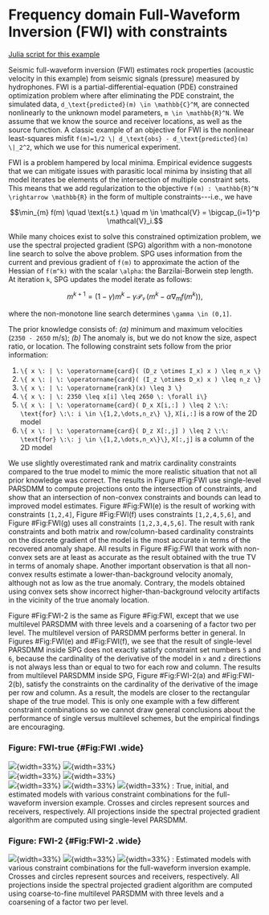 # Frequency domain Full-Waveform Inversion (FWI) with constraints

[Julia script for this example](../examples/constrained_freq_FWI_simple.jl)


Seismic full-waveform inversion (FWI) estimates rock properties (acoustic velocity in this example) from seismic signals (pressure) measured by hydrophones. FWI is a partial-differential-equation (PDE) constrained optimization problem where after eliminating the PDE constraint, the simulated data, ``d_\text{predicted}(m) \in \mathbb{C}^M``, are connected nonlinearly to the unknown model parameters, ``m \in \mathbb{R}^N``. We assume that we know the source and receiver locations, as well as the source function. A classic example of an objective for FWI is the nonlinear least-squares misfit ``f(m)=1/2 \| d_\text{obs} - d_\text{predicted}(m) \|_2^2``, which we use for this numerical experiment.

FWI is a problem hampered by local minima. Empirical evidence suggests that we can mitigate issues with parasitic local minima by insisting that all model iterates be elements of the intersection of multiple constraint sets. This means that we add regularization to the objective ``f(m) : \mathbb{R}^N \rightarrow \mathbb{R}`` in the form of multiple constraints---i.e., we have
```math #FWI_prob
\min_{m} f(m) \quad \text{s.t.} \quad m \in \mathcal{V} = \bigcap_{i=1}^p \mathcal{V}_i.
```

While many choices exist to solve this constrained optimization problem, we use the spectral projected gradient (SPG) algorithm with a non-monotone line search to solve the above problem. SPG uses information from the current and previous gradient of ``f(m)`` to approximate the action of the Hessian of ``f(m^k)`` with the scalar ``\alpha``: the Barzilai-Borwein step length. At iteration ``k``, SPG updates the model iterate as follows:
```math #SPG_iter
m^{k+1} = (1-\gamma) m^k - \gamma \mathcal{P}_{\mathcal{V}} (m^k - \alpha \nabla_{m}f(m^k)),
```
where the non-monotone line search determines ``\gamma \in (0,1]``.

The prior knowledge consists of: *(a)* minimum and maximum velocities (``2350 - 2650`` m/s); *(b)* The anomaly is, but we do not know the size, aspect ratio, or location. The following constraint sets follow from the prior information: 

 1. ``\{ x \: | \: \operatorname{card}( (D_z \otimes I_x) x ) \leq n_x \}``
 2. ``\{ x \: | \: \operatorname{card}( (I_z \otimes D_x) x ) \leq n_z \}``
 3. ``\{ x \: | \: \operatorname{rank}(x) \leq 3 \}``
 4. ``\{ x \: | \: 2350 \leq x[i] \leq 2650 \: \forall i\}``
 5. ``\{ x \: | \: \operatorname{card}( D_x X[i,:] ) \leq 2 \:\: \text{for} \:\: i \in \{1,2,\dots,n_z\} \}``,  ``X[i,:]`` is a row of the 2D model
 6. ``\{ x \: | \: \operatorname{card}( D_z X[:,j] ) \leq 2 \:\: \text{for} \:\: j \in \{1,2,\dots,n_x\}\}``,  ``X[:,j]`` is a column of the 2D model

We use slightly overestimated rank and matrix cardinality constraints compared to the true model to mimic the more realistic situation that not all prior knowledge was correct. The results in Figure #Fig:FWI use single-level PARSDMM to compute projections onto the intersection of constraints, and show that an intersection of non-convex constraints and bounds can lead to improved model estimates. Figure #Fig:FWI(e) is the result of working with constraints ``[1,2,4]``, Figure #Fig:FWI(f) uses constraints ``[1,2,4,5,6]``, and Figure #Fig:FWI(g) uses all constraints ``[1,2,3,4,5,6]``. The result with rank constraints and both matrix and row/column-based cardinality constraints on the discrete gradient of the model is the most accurate in terms of the recovered anomaly shape. All results in Figure #Fig:FWI that work with non-convex sets are at least as accurate as the result obtained with the true TV in terms of anomaly shape. Another important observation is that all non-convex results estimate a lower-than-background velocity anomaly, although not as low as the true anomaly. Contrary, the models obtained using convex sets show incorrect higher-than-background velocity artifacts in the vicinity of the true anomaly location.

Figure #Fig:FWI-2 is the same as Figure #Fig:FWI, except that we use multilevel PARSDMM with three levels and a coarsening of a factor two per level. The multilevel version of PARSDMM performs better in general. In Figures #Fig:FWI(e) and #Fig:FWI(f), we see that the result of single-level PARSDMM inside SPG does not exactly satisfy constraint set numbers ``5`` and ``6``, because the cardinality of the derivative of the model in ``x`` and ``z`` directions is not always less than or equal to two for each row and column. The results from multilevel PARSDMM inside SPG, Figure #Fig:FWI-2(a) and #Fig:FWI-2(b), satisfy the constraints on the cardinality of the derivative of the image per row and column. As a result, the models are closer to the rectangular shape of the true model. This is only one example with a few different constraint combinations so we cannot draw general conclusions about the performance of single versus multilevel schemes, but the empirical findings are encouraging.

### Figure:  FWI-true {#Fig:FWI .wide}
![](images/FWI_figs/CFWI_simple_freq_m_est_true.png){width=33%}
![](images/FWI_figs/CFWI_simple_freq_m_est_initial.png){width=33%}\
![](images/FWI_figs/CFWI_simple_freq_m_est_bounds_only.png){width=33%}
![](images/FWI_figs/CFWI_simple_freq_m_est_trueTV_bounds.png){width=33%}\
![](images/FWI_figs/CFWI_simple_freq_m_est_cardmat_bounds.png){width=33%}
![](images/FWI_figs/CFWI_simple_freq_m_est_cardmat_cardcol_bounds.png){width=33%}
![](images/FWI_figs/CFWI_simple_freq_m_est_cardmat_cardcol_rank_bounds.png){width=33%}
: True, initial, and estimated models with various constraint combinations for the full-waveform inversion example. Crosses and circles represent sources and receivers, respectively. All projections inside the spectral projected gradient algorithm are computed using single-level PARSDMM.

### Figure:  FWI-2 {#Fig:FWI-2 .wide}
![](images/FWI_figs/ML3_CFWI_simple_freq_m_est_cardmat_bounds.png){width=33%}
![](images/FWI_figs/ML3_CFWI_simple_freq_m_est_cardmat_cardcol_bounds.png){width=33%}
![](images/FWI_figs/ML3_CFWI_simple_freq_m_est_cardmat_cardcol_rank_bounds.png){width=33%}
: Estimated models with various constraint combinations for the full-waveform inversion example. Crosses and circles represent sources and receivers, respectively. All projections inside the spectral projected gradient algorithm are computed using coarse-to-fine multilevel PARSDMM with three levels and a coarsening of a factor two per level.
